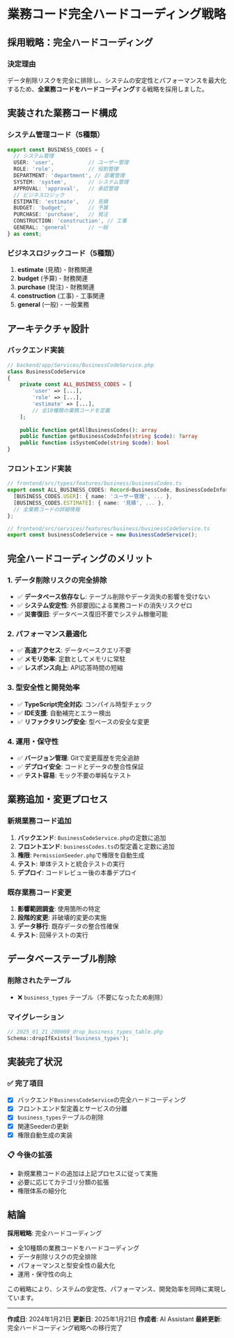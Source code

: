 # 業務コード完全ハードコーディング戦略

## 採用戦略：完全ハードコーディング

### 決定理由
データ削除リスクを完全に排除し、システムの安定性とパフォーマンスを最大化するため、**全業務コードをハードコーディング**する戦略を採用しました。

## 実装された業務コード構成

### システム管理コード（5種類）
```typescript
export const BUSINESS_CODES = {
  // システム管理
  USER: 'user',           // ユーザー管理
  ROLE: 'role',           // 役割管理
  DEPARTMENT: 'department', // 部署管理
  SYSTEM: 'system',       // システム管理
  APPROVAL: 'approval',   // 承認管理
  // ビジネスロジック
  ESTIMATE: 'estimate',   // 見積
  BUDGET: 'budget',       // 予算
  PURCHASE: 'purchase',   // 発注
  CONSTRUCTION: 'construction', // 工事
  GENERAL: 'general'      // 一般
} as const;
```

### ビジネスロジックコード（5種類）
1. **estimate** (見積) - 財務関連
2. **budget** (予算) - 財務関連
3. **purchase** (発注) - 財務関連
4. **construction** (工事) - 工事関連
5. **general** (一般) - 一般業務

## アーキテクチャ設計

### バックエンド実装
```php
// backend/app/Services/BusinessCodeService.php
class BusinessCodeService
{
    private const ALL_BUSINESS_CODES = [
        'user' => [...],
        'role' => [...],
        'estimate' => [...],
        // 全10種類の業務コードを定義
    ];
    
    public function getAllBusinessCodes(): array
    public function getBusinessCodeInfo(string $code): ?array
    public function isSystemCode(string $code): bool
}
```

### フロントエンド実装
```typescript
// frontend/src/types/features/business/businessCodes.ts
export const ALL_BUSINESS_CODES: Record<BusinessCode, BusinessCodeInfo> = {
  [BUSINESS_CODES.USER]: { name: 'ユーザー管理', ... },
  [BUSINESS_CODES.ESTIMATE]: { name: '見積', ... },
  // 全業務コードの詳細情報
};

// frontend/src/services/features/business/businessCodeService.ts
export const businessCodeService = new BusinessCodeService();
```

## 完全ハードコーディングのメリット

### 1. データ削除リスクの完全排除
- ✅ **データベース依存なし**: テーブル削除やデータ消失の影響を受けない
- ✅ **システム安定性**: 外部要因による業務コードの消失リスクゼロ
- ✅ **災害復旧**: データベース復旧不要でシステム稼働可能

### 2. パフォーマンス最適化
- ✅ **高速アクセス**: データベースクエリ不要
- ✅ **メモリ効率**: 定数としてメモリに常駐
- ✅ **レスポンス向上**: API応答時間の短縮

### 3. 型安全性と開発効率
- ✅ **TypeScript完全対応**: コンパイル時型チェック
- ✅ **IDE支援**: 自動補完とエラー検出
- ✅ **リファクタリング安全**: 型ベースの安全な変更

### 4. 運用・保守性
- ✅ **バージョン管理**: Gitで変更履歴を完全追跡
- ✅ **デプロイ安全**: コードとデータの整合性保証
- ✅ **テスト容易**: モック不要の単純なテスト

## 業務追加・変更プロセス

### 新規業務コード追加
1. **バックエンド**: `BusinessCodeService.php`の定数に追加
2. **フロントエンド**: `businessCodes.ts`の型定義と定数に追加
3. **権限**: `PermissionSeeder.php`で権限を自動生成
4. **テスト**: 単体テストと統合テストの実行
5. **デプロイ**: コードレビュー後の本番デプロイ

### 既存業務コード変更
1. **影響範囲調査**: 使用箇所の特定
2. **段階的変更**: 非破壊的変更の実施
3. **データ移行**: 既存データの整合性確保
4. **テスト**: 回帰テストの実行

## データベーステーブル削除

### 削除されたテーブル
- ❌ `business_types` テーブル（不要になったため削除）

### マイグレーション
```php
// 2025_01_21_200000_drop_business_types_table.php
Schema::dropIfExists('business_types');
```

## 実装完了状況

### ✅ 完了項目
- [x] バックエンド`BusinessCodeService`の完全ハードコーディング
- [x] フロントエンド型定義とサービスの分離
- [x] `business_types`テーブルの削除
- [x] 関連Seederの更新
- [x] 権限自動生成の実装

### 📋 今後の拡張
- 新規業務コードの追加は上記プロセスに従って実施
- 必要に応じてカテゴリ分類の拡張
- 権限体系の細分化

## 結論

**採用戦略**: 完全ハードコーディング
- 全10種類の業務コードをハードコーディング
- データ削除リスクの完全排除
- パフォーマンスと型安全性の最大化
- 運用・保守性の向上

この戦略により、システムの安定性、パフォーマンス、開発効率を同時に実現しています。

---

**作成日**: 2024年1月21日
**更新日**: 2025年1月21日
**作成者**: AI Assistant
**最終更新**: 完全ハードコーディング戦略への移行完了
